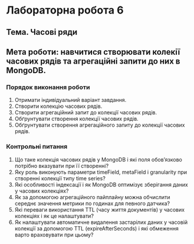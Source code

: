 # **Лабораторна робота 6**

## **Тема**. Часові ряди

## **Мета роботи**: навчитися створювати колекії часових рядів та агрегаційні запити до них в MongoDB.

### Порядок виконання роботи

1. Отримати індивідуальний варіант завдання.
2. Створити колекцію часових рядів.
3. Створити агрегаційний запит до колекції часових рядів.
7. Обґрунтувати створення колекції часових рядів.
3. Обґрунтувати створення агрегаційного запиту до колекції часових рядів.


### Контрольні питання
1. Що таке колекція часових рядів у MongoDB і які поля обов’язково потрібно вказувати при її створенні?
2. Яку роль виконують параметри timeField, metaField і granularity при створенні колекції типу time series?
3. Які особливості індексації і як MongoDB оптимізує зберігання даних у часових колекціях?
4. Як за допомогою агрегаційного пайплайну можна обчислити середнє значення метрики по годинах для певного датчика?
5. Які переваги використання TTL (часу життя документів) у часових колекціях і як це налаштувати?
6. Як налаштувати автоматичне видалення застарілих даних у часовій колекції за допомогою TTL (expireAfterSeconds) і які обмеження варто враховувати при цьому?
